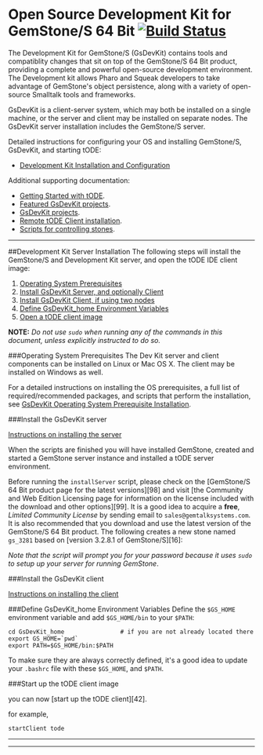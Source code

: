 # Open Source Development Kit for GemStone/S 64 Bit [![Build Status](https://travis-ci.org/GsDevKit/GsDevKit_home.svg?branch=master)](https://travis-ci.org/GsDevKit/GsDevKit_home)



The Development Kit for GemStone/S (GsDevKit) contains tools and compatiblity changes that sit on top of the GemStone/S 64 Bit product, providing a complete and powerful open-source development environment. The Development kit allows Pharo and Squeak developers to take advantage of GemStone's object persistence, along with a variety of open-source Smalltalk tools and frameworks.

GsDevKit is a client-server system, which may both be installed on a single machine, or the server and client may be installed on separate nodes. The GsDevKit server installation includes the GemStone/S server.

Detailed instructions for configuring your OS and installing GemStone/S, GsDevKit, and starting tODE: 
* [Development Kit Installation and Configuration](#development-kit-server-installation)

Additional supporting documentation:

* [Getting Started with tODE][62].
* [Featured GsDevKit projects][94].
* [GsDevKit projects][95].
* [Remote tODE Client installation][17].
* [Scripts for controlling stones][96].

---

##Development Kit Server Installation
The following steps will install the GemStone/S and Development Kit server, and open the tODE IDE client image:

1. [Operating System Prerequisites](#operating-system-prerequisites)
2. [Install GsDevKit Server, and optionally Client](#install-the-gsdevkit-server)
3. [Install GsDevKit Client, if using two nodes](#install-the-gsdevkit-client)
3. [Define GsDevKit_home Environment Variables](#define-gsdevkithome-environment-variables)
5. [Open a tODE client image](#open-a-tode-client-image)

**NOTE:** *Do not use `sudo` when running any of the commands in this document, unless explicitly instructed to do so.*

###Operating System Prerequisites
The Dev Kit server and client components can be installed on Linux or Mac OS X.  The client may be installed on Windows as well.

For a detailed instructions on installing the OS prerequisites, a full list of required/recommended packages, and scripts that perform the installation, see [GsDevKit Operating System Prerequisite Installation][1].
   



###Install the GsDevKit server

[Instructions on installing the server][2]


When the scripts are finished you will have installed GemStone, created and started a GemStone server instance and installed a tODE server environment.

Before running the `installServer` script, please check on the [GemStone/S 64 Bit product page for the latest versions][98] and visit [the Community and Web Edition Licensing page for information on the license included with the download and other options][99].
It is a good idea to acquire a **free**, *Limited Community License* by sending email to `sales@gemtalksystems.com`.
It is also recommended that you download and use the latest version of the GemStone/S 64 Bit product.
The following creates a new stone named `gs_3281` based on [version 3.2.8.1 of GemStone/S][16]:

*Note that the script will prompt you for your password because it uses `sudo` to setup up your server for running GemStone*.

###Install the GsDevKit client

[Instructions on installing the client][2]

###Define GsDevKit_home Environment Variables
Define the `$GS_HOME` environment variable and add `$GS_HOME/bin` to your `$PATH`:

```Shell
cd GsDevKit_home                # if you are not already located there
export GS_HOME=`pwd`
export PATH=$GS_HOME/bin:$PATH
```

To make sure they are always correctly defined, it's a good idea to update your `.bashrc` file with these `$GS_HOME`, and `$PATH`. 

###Start up the tODE client image

you can now [start up the tODE client][42].

for example,

```
startClient tode
```


---
---

[1]: docs/installation/configureOS.md
[2]: docs/installation/installDevKitServer.md
[3]: docs/installation/installDevKitClient.md
[4]: http://gemtalksystems.com/products/gs64/
[5]: http://gemtalksystems.com/licensing/#CWELicensing
[6]: http://gemtalksystems.com/products/gs64/versions32x/

[17]: docs/clientInstallation.md#tode-client-installation
[62]: https://github.com/dalehenrich/tode/blob/master/docs/GettingStarted.md#getting-started-with-tode

[94]: https://github.com/GsDevKit/GsDevKit_tode/tree/master/projects#featured-gsdevkit-projects
[95]: https://github.com/GsDevKit/GsDevKit_tode/tree/master/projects#featured-gsdevkit-projects/README.md#gsdevkit-projects
[96]: bin/README.md
